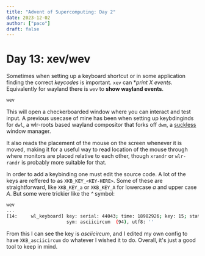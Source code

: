 ```yaml
---
title: "Advent of Supercomputing: Day 2"
date: 2023-12-02
author: ["paco"]
draft: false 
---
```


# Day 13: xev/wev

Sometimes when setting up a keyboard shortcut or in some application finding the correct *keycodes* is important. `xev` can **print X events*. Equivalently for wayland there is `wev` to **show wayland events**.


```bash
wev
```

This will open a checkerboarded window where you can interact and test input. A previous usecase of mine has been when setting up keybdinginds for `dwl`, a wlr-roots based wayland compositor that forks off `dwm`, a [suckless](https://suckless.org/) window manager.

It also reads the placement of the mouse on the screen whenever it is moved, making it for a useful way to read location of the mouse through where monitors are placed relative to each other, though `xrandr` or `wlr-randr` is probably more suitable for that.

In order to add a keybinding one must edit the source code. A lot of the keys are reffered to as `XKB_KEY_<KEY-HERE>`. Some of these are straightforward, like `XKB_KEY_a` or `XKB_KEY_A` for lowercase *a* and upper case *A*. But some were trickier like the *\^* symbol:

```bash
wev
...
[14:     wl_keyboard] key: serial: 44043; time: 18982926; key: 15; state: 0 (released)
                      sym: asciicircum  (94), utf8: ''
```

From this I can see the key is *asciicircum*, and I edited my own config to have `XKB_asciicircum` do whatever I wished it to do. Overall, it's just a good tool to keep in mind.

